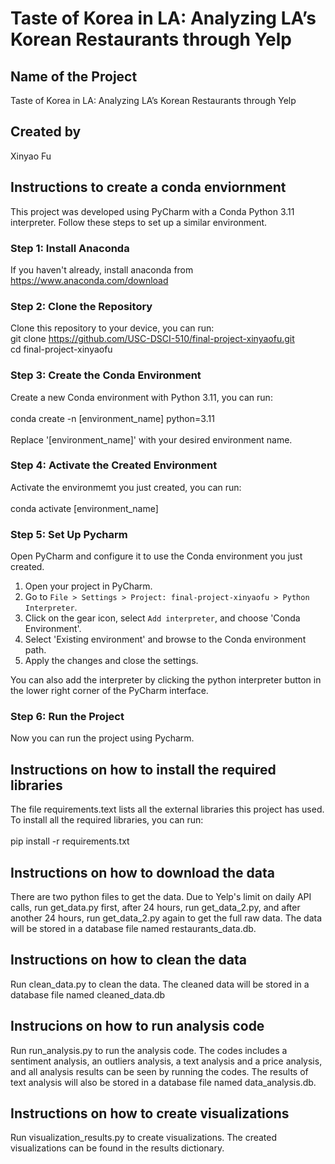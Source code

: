 # Taste of Korea in LA: Analyzing LA’s Korean Restaurants through Yelp

## Name of the Project
Taste of Korea in LA: Analyzing LA’s Korean Restaurants through Yelp

## Created by
Xinyao Fu 

## Instructions to create a conda enviornment
This project was developed using PyCharm with a Conda Python 3.11 interpreter. Follow these steps to set up a similar environment.

### Step 1: Install Anaconda
If you haven't already, install anaconda from https://www.anaconda.com/download

### Step 2: Clone the Repository
Clone this repository to your device, you can run: <br>
git clone https://github.com/USC-DSCI-510/final-project-xinyaofu.git <br> 
cd final-project-xinyaofu

### Step 3: Create the Conda Environment
Create a new Conda environment with Python 3.11, you can run: <br>  
conda create -n [environment_name] python=3.11 <br>  
Replace '[environment_name]' with your desired environment name.

### Step 4: Activate the Created Environment
Activate the environmemt you just created, you can run: <br>  
conda activate [environment_name]

### Step 5: Set Up Pycharm
Open PyCharm and configure it to use the Conda environment you just created.

1. Open your project in PyCharm.
2. Go to `File > Settings > Project: final-project-xinyaofu > Python Interpreter`.
3. Click on the gear icon, select `Add interpreter`, and choose 'Conda Environment'.
4. Select 'Existing environment' and browse to the Conda environment path.
5. Apply the changes and close the settings.

You can also add the interpreter by clicking the python interpreter button in the lower right corner of the PyCharm interface. 

### Step 6: Run the Project
Now you can run the project using Pycharm. 

## Instructions on how to install the required libraries
The file requirements.text lists all the external libraries this project has used. <br>
To install all the required libraries, you can run: <br>  
pip install -r requirements.txt

## Instructions on how to download the data
There are two python files to get the data. Due to Yelp's limit on daily API calls, run get_data.py first, after 24 hours, run get_data_2.py, and after another 24 hours, run get_data_2.py again to get the full raw data. The data will be stored in a database file named restaurants_data.db.

## Instructions on how to clean the data
Run clean_data.py to clean the data. The cleaned data will be stored in a database file named cleaned_data.db

## Instrucions on how to run analysis code
Run run_analysis.py to run the analysis code. The codes includes a sentiment analysis, an outliers analysis, a text analysis and a price analysis, and all analysis results can be seen by running the codes. The results of text analysis will also be stored in a database file named data_analysis.db.

## Instructions on how to create visualizations
Run visualization_results.py to create visualizations. The created visualizations can be found in the results dictionary. 
